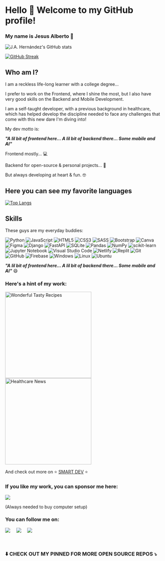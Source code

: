 # Hello :wave: Welcome to my GitHub profile!

### My name is Jesus Alberto :metal:
 
![J.A. Hernández's GitHub stats](https://github-readme-stats.vercel.app/api?username=jesusalberto18&show_icons=true&theme=gotham)

[![GitHub Streak](https://github-readme-streak-stats.herokuapp.com/?user=jesusalberto18&theme=gotham)](https://git.io/streak-stats)

## Who am I?

I am a reckless life-long learner with a college degree... 

I prefer to work on the Frontend, where I shine the most, but I also have very good skills on the Backend and Mobile Development.

I am a self-taught developer, with a previous background in healthcare, which has helped develop the discipline needed to face any challenges that come with this new dare I'm diving into!

My dev motto is:

<strong><em>"A lil bit of frontend here... A lil bit of backend there... Some mobile and AI"</em></strong>

Frontend mostly... :computer:

Backend for open-source & personal projects... :snake:

But always developing at heart & fun. :nerd_face:

## Here you can see my favorite languages

[![Top Langs](https://github-readme-stats.vercel.app/api/top-langs/?username=jesusalberto18&layout=compact&langs_count=9&theme=gotham)](https://github.com/anuraghazra/github-readme-stats)

## Skills

These guys are my everyday buddies:

![Python](https://img.shields.io/badge/python-3670A0?style=for-the-badge&logo=python&logoColor=ffdd54)
![JavaScript](https://img.shields.io/badge/javascript-%23323330.svg?style=for-the-badge&logo=javascript&logoColor=%23F7DF1E)
![HTML5](https://img.shields.io/badge/html5-%23E34F26.svg?style=for-the-badge&logo=html5&logoColor=white)
![CSS3](https://img.shields.io/badge/css3-%231572B6.svg?style=for-the-badge&logo=css3&logoColor=white)
![SASS](https://img.shields.io/badge/SASS-hotpink.svg?style=for-the-badge&logo=SASS&logoColor=white)
![Bootstrap](https://img.shields.io/badge/bootstrap-%23563D7C.svg?style=for-the-badge&logo=bootstrap&logoColor=white)
![Canva](https://img.shields.io/badge/Canva-%2300C4CC.svg?style=for-the-badge&logo=Canva&logoColor=white)
![Figma](https://img.shields.io/badge/figma-%23F24E1E.svg?style=for-the-badge&logo=figma&logoColor=white)
![Django](https://img.shields.io/badge/django-%23092E20.svg?style=for-the-badge&logo=django&logoColor=white)
![FastAPI](https://img.shields.io/badge/FastAPI-005571?style=for-the-badge&logo=fastapi)
![SQLite](https://img.shields.io/badge/sqlite-%2307405e.svg?style=for-the-badge&logo=sqlite&logoColor=white)
![Pandas](https://img.shields.io/badge/pandas-%23150458.svg?style=for-the-badge&logo=pandas&logoColor=white)
![NumPy](https://img.shields.io/badge/numpy-%23013243.svg?style=for-the-badge&logo=numpy&logoColor=white)
![scikit-learn](https://img.shields.io/badge/scikit--learn-%23F7931E.svg?style=for-the-badge&logo=scikit-learn&logoColor=white)
![Jupyter Notebook](https://img.shields.io/badge/jupyter-%23FA0F00.svg?style=for-the-badge&logo=jupyter&logoColor=white)
![Visual Studio Code](https://img.shields.io/badge/Visual%20Studio%20Code-0078d7.svg?style=for-the-badge&logo=visual-studio-code&logoColor=white)
![Netlify](https://img.shields.io/badge/netlify-%23000000.svg?style=for-the-badge&logo=netlify&logoColor=#00C7B7)
![Replit](https://img.shields.io/badge/Replit-DD1200?style=for-the-badge&logo=Replit&logoColor=white)
![Git](https://img.shields.io/badge/git-%23F05033.svg?style=for-the-badge&logo=git&logoColor=white)
![GitHub](https://img.shields.io/badge/github-%23121011.svg?style=for-the-badge&logo=github&logoColor=white)
![Firebase](https://img.shields.io/badge/firebase-%23039BE5.svg?style=for-the-badge&logo=firebase)
![Windows](https://img.shields.io/badge/Windows-0078D6?style=for-the-badge&logo=windows&logoColor=white)
![Linux](https://img.shields.io/badge/Linux-FCC624?style=for-the-badge&logo=linux&logoColor=black)
![Ubuntu](https://img.shields.io/badge/Ubuntu-E95420?style=for-the-badge&logo=ubuntu&logoColor=white)

<strong><em>"A lil bit of frontend here... A lil bit of backend there... Some mobile and AI"</em></strong> :smile:

### Here's a hint of my work:

<a href="https://github.com/jesusalberto18/wonderful-tasty-recipes"><img width="278" src="https://denvercoder1-github-readme-stats.vercel.app/api/pin/?username=jesusalberto18&repo=wonderful-tasty-recipes&theme=gotham&bg_color=0c1014&title_color=2aa889&hide_border=false&icon_color=599cab&show_icons=true" alt="Wonderful Tasty Recipes"></a>
<a href="https://github.com/jesusalberto18/healthcare-news"><img width="278" src="https://denvercoder1-github-readme-stats.vercel.app/api/pin/?username=jesusalberto18&repo=healthcare-news&theme=gotham&bg_color=0c1014&title_color=2aa889&hide_border=false&icon_color=599cab&show_icons=true" alt="Healthcare News"></a>

And check out more on :star: <a href="https://fullstacksmartdev.netlify.app/">SMART DEV</a> :star:

### If you like my work, you can sponsor me here:

<a href="https://www.paypal.com/paypalme/j2al444">
<img src="https://img.shields.io/badge/PayPal-00457C?style=for-the-badge&logo=paypal&logoColor=white" />
</a>

(Always needed to buy computer setup)

### You can follow me on:

<a href="https://www.linkedin.com/in/jesusalberto18/"><img src="https://img.shields.io/badge/linkedin-%230077B5.svg?&style=for-the-badge&logo=linkedin&logoColor=white" /></a>&nbsp;&nbsp;&nbsp;&nbsp;
<a href="https://twitter.com/_jesusalberto18"><img src="https://img.shields.io/badge/twitter-%231DA1F2.svg?&style=for-the-badge&logo=twitter&logoColor=white" /></a>&nbsp;&nbsp;&nbsp;&nbsp;
<a href="https://developers.google.com/profile/u/108022961855055241211"><img src="https://img.shields.io/badge/firebase-%23039BE5.svg?style=for-the-badge&logo=firebase" /></a>&nbsp;&nbsp;&nbsp;&nbsp;

<br>

### :arrow_down: CHECK OUT MY PINNED FOR MORE OPEN SOURCE REPOS :arrow_heading_down:

<!---
jesusalberto18/jesusalberto18 is a ✨ special ✨ repository because its `README.md` (this file) appears on your GitHub profile.
You can click the Preview link to take a look at your changes.
--->

